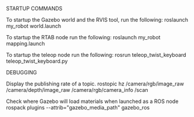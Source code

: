 ﻿STARTUP COMMANDS

To startup the Gazebo world and the RVIS tool, run the following:
roslaunch my_robot world.launch


To startup the RTAB node run the following:
roslaunch my_robot mapping.launch


To startup the teleop node run the following:
rosrun teleop_twist_keyboard teleop_twist_keyboard.py


DEBUGGING

Display the publishing rate of a topic.
rostopic hz /camera/rgb/image_raw /camera/depth/image_raw /camera/rgb/camera_info /scan

Check where Gazebo will load materials when launched as a ROS node
rospack plugins --attrib="gazebo_media_path" gazebo_ros
